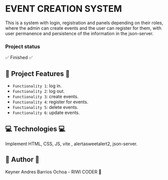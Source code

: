 # EVENT CREATION SYSTEM
This is a system with login, registration and panels depending on their roles, where the admin can create events and the user can register for them, with user permanence and persistence of the information in the json-server.

### Project status
:white_check_mark: Finished :white_check_mark:

## :hammer: Project Features :hammer:

- `Functionality 1`: log in.
- `Functionality 2`: log out.
- `Functionality 3`: create events.
- `Functionality 4`: register for events.
- `Functionality 5`: delete events.
- `Functionality 6`: update events.





## :computer: Technologies :computer:
Implement HTML, CSS, JS, vite , alertasweetalert2, json-server.

## :bust_in_silhouette: Author :bust_in_silhouette:

Keyner Andres Barrios Ochoa - RIWI CODER 🚀


